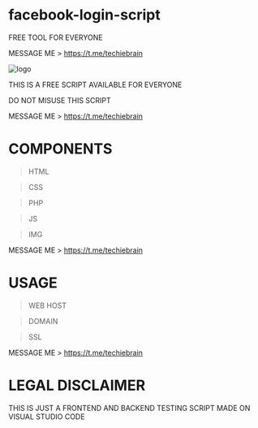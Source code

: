 # facebook-login-script
FREE TOOL FOR EVERYONE 

MESSAGE ME > https://t.me/techiebrain

![logo](https://user-images.githubusercontent.com/125784563/220335996-871978ba-4a35-444d-a8da-b3c84d03893a.svg)


THIS IS A FREE SCRIPT AVAILABLE FOR EVERYONE

DO NOT MISUSE THIS SCRIPT

MESSAGE ME > https://t.me/techiebrain


# COMPONENTS
> HTML

> CSS

> PHP

> JS

> IMG

MESSAGE ME > https://t.me/techiebrain


# USAGE
> WEB HOST

> DOMAIN

> SSL

MESSAGE ME > https://t.me/techiebrain

# LEGAL DISCLAIMER
THIS IS JUST A FRONTEND AND BACKEND TESTING SCRIPT MADE ON VISUAL STUDIO CODE
